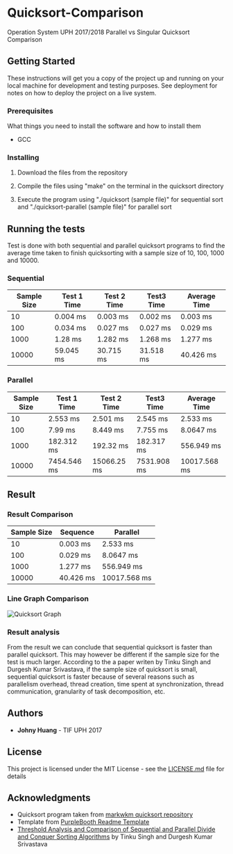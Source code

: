 # Quicksort-Comparison

Operation System UPH 2017/2018 Parallel vs Singular Quicksort Comparison

## Getting Started

These instructions will get you a copy of the project up and running on your local machine for development and testing purposes. See deployment for notes on how to deploy the project on a live system.

### Prerequisites

What things you need to install the software and how to install them

* GCC

### Installing

1. Download the files from the repository

2. Compile the files using "make" on the terminal in the quicksort directory

3. Execute the program using "./quicksort (sample file)" for sequential sort and "./quicksort-parallel (sample file)" for parallel sort

## Running the tests

Test is done with both sequential and parallel quicksort programs to find the average time taken to finish quicksorting with a sample size of 10, 100, 1000 and 10000.

### Sequential 

| Sample Size | Test 1 Time | Test 2 Time | Test3 Time | Average Time |
|---|---|---|---|---|
| 10 | 0.004 ms | 0.003 ms | 0.002 ms | 0.003 ms|
| 100 | 0.034 ms | 0.027 ms | 0.027 ms | 0.029 ms |
| 1000 | 1.28 ms | 1.282 ms | 1.268 ms | 1.277 ms |
| 10000 | 59.045 ms | 30.715 ms | 31.518 ms | 40.426 ms |

### Parallel

| Sample Size | Test 1 Time | Test 2 Time | Test3 Time| Average Time |
|---|---|---|---|---|
| 10 | 2.553 ms | 2.501 ms | 2.545 ms | 2.533 ms |
| 100 | 7.99 ms | 8.449 ms | 7.755 ms | 8.0647 ms |
| 1000 | 182.312 ms | 192.32 ms | 182.317 ms | 556.949 ms |
| 10000 | 7454.546 ms | 15066.25 ms | 7531.908 ms | 10017.568 ms |

## Result

### Result Comparison

| Sample Size | Sequence | Parallel |
|---|---|---|
|10| 0.003 ms | 2.533 ms |
|100| 0.029 ms | 8.0647 ms |
|1000| 1.277 ms | 556.949 ms | 
|10000| 40.426 ms | 10017.568 ms |

### Line Graph Comparison

![Quicksort Graph](https://github.com/johnyhuang/Quicksort-Comparison/blob/master/quicksort%20chart.jpg)

### Result analysis

From the result we can conclude that sequential quicksort is faster than parallel quicksort. This may however be different if the sample size for the test is much larger. According to the a paper writen by Tinku Singh and Durgesh Kumar Srivastava, if the sample size of quicksort is small, sequential quicksort is faster because of several reasons such as parallelism overhead, thread creation, time spent at synchronization, thread communication, granularity of task decomposition, etc. 

## Authors

* **Johny Huang** - TIF UPH 2017

## License

This project is licensed under the MIT License - see the [LICENSE.md](LICENSE.md) file for details

## Acknowledgments

* Quicksort program taken from [markwkm quicksort repository](https://github.com/markwkm/quicksort)
* Template from [PurpleBooth Readme Template](https://gist.github.com/PurpleBooth/109311bb0361f32d87a2)
* [Threshold Analysis and Comparison of Sequential and Parallel Divide and Conquer Sorting Algorithms](https://pdfs.semanticscholar.org/cba9/770c4fad941fe5e501539525953a242a36f8.pdf) by Tinku Singh and Durgesh Kumar Srivastava
